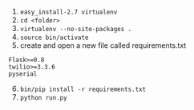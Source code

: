 1. `easy_install-2.7 virtualenv`
2. `cd <folder>`
3. `virtualenv --no-site-packages .`
4. `source bin/activate`
5. create and open a new file called requirements.txt

```
Flask>=0.8
twilio>=3.3.6
pyserial
```

6. `bin/pip install -r requirements.txt`
7. `python run.py`

